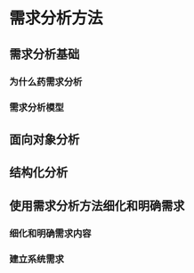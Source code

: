 # 需求分析方法

## 需求分析基础

### 为什么药需求分析

### 需求分析模型

## 面向对象分析

## 结构化分析

## 使用需求分析方法细化和明确需求

### 细化和明确需求内容

### 建立系统需求